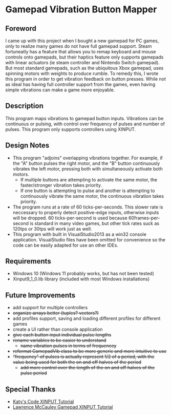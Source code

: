 # Gamepad Vibration Button Mapper

## Foreword

I came up with this project when I bought a new gamepad for PC games, only to realize many games do not have full gamepad support. Steam fortuneatly has a feature that allows you to remap keyboard and mouse controls onto gamepads, but their haptics feature only supports gamepads with linear actuators (ie steam controller and Nintendo Switch gamepad). But most standard gamepads, such as the ubiquitous Xbox gamepad, uses spinning motors with weights to produce rumble. To remedy this, I wrote this program in order to get vibration feedback on button presses. While not as ideal has having full controller support from the games, even having simple vibrations can make a game more enjoyable.

## Description

This program maps vibrations to gamepad button inputs. Vibrations can be continuous or pulsing, with control over frequency of pulses and number of pulses. This program only supports controllers using XINPUT.

## Design Notes

- This program "adjoins" overlapping vibrations together. For example, if the "A" button pulses the right motor, and the "B" button continuously vibrates the left motor, pressing both with simultaneously activate both motors.
  - If multiple buttons are attempting to activate the same motor, the faster/stronger vibration takes priority.
  - If one button is attempting to pulse and another is attempting to continuously vibrate the same motor, the continuous vibration takes priority.
- The program runs at a rate of 60 ticks-per-seconds. This slower rate is neccessary to properly detect positive-edge inputs, otherwise inputs will be dropped. 60 ticks-per-second is used because 60frames-per-second is standard in many video games, but other tick rates suck as 120tps or 30tps will work just as well.
- This program with built in VisualStudio2013 as a win32 console application. VisualStudio files have been omitted for convenience so the code can be easily adapted for use an other IDEs.

## Requirements

- Windows 10 (Windows 11 probably works, but has not been tested)
- Xinput9_1_0.lib library (included with most Windows installations)

## Future Improvements

- add support for multiple controllers
- ~~organize arrays better (tuples? vectors?)~~
- add profiles support, saving and loading different profiles for different games
- create a UI rather than console application
- ~~give each button input individual pulse lengths~~
- ~~rename variables to be easier to understand~~
  - ~~name vibration pulses in terms of frequencey~~
- ~~reformat GamepadVib class to be more generic and more intuitive to use~~
- ~~"frequency" of pulses is actually represent 1/2 of a period, with the value being used for both the on and off halves of the period~~
  - ~~add more control over the length of the on and off halves of the pulse period~~

## Special Thanks

- [Katy's Code XINPUT Tutorial](https://katyscode.wordpress.com/2013/08/30/xinput-tutorial-part-1-adding-gamepad-support-to-your-windows-game/)
- [Lawrence McCauley Gamepad XINPUT Tutorial](https://lcmccauley.wordpress.com/2014/01/05/gamepad-input-tutorial/)
